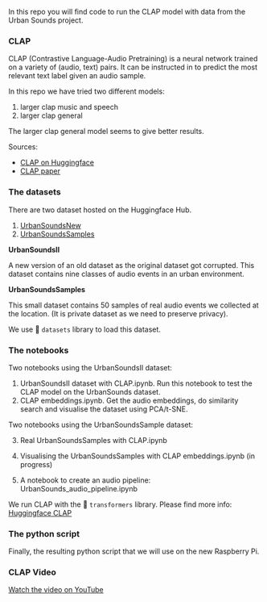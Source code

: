 In this repo you will find code to run the CLAP model with data from the Urban Sounds project. 

### CLAP
CLAP (Contrastive Language-Audio Pretraining) is a neural network trained on a variety of (audio, text) pairs. It can be instructed in to predict the most relevant text label given an audio sample.

In this repo we have tried two different models:
1. larger clap music and speech
2. larger clap general

The larger clap general model seems to give better results. 

Sources:
- [CLAP on Huggingface](https://huggingface.co/laion/larger_clap_general)
- [CLAP paper](https://arxiv.org/abs/2211.06687)


### The datasets
There are two dataset hosted on the Huggingface Hub.

1. [UrbanSoundsNew](https://huggingface.co/datasets/UrbanSounds/UrbanSoundsNew)
2. [UrbanSoundsSamples](https://huggingface.co/datasets/UrbanSounds/UrbanSoundsSamples)

**UrbanSoundsII**

A new version of an old dataset as the original dataset got corrupted. 
This dataset contains nine classes of audio events in an urban environment. 

**UrbanSoundsSamples**

This small dataset contains 50 samples of real audio events we collected at the location.
(It is private dataset as we need to preserve privacy).

We use 🤗  ```datasets``` library to load this dataset. 

### The notebooks

Two notebooks using the UrbanSoundsII dataset:

1. UrbanSoundsII dataset with CLAP.ipynb. Run this notebook to test the CLAP model on the UrbanSounds dataset.
2. CLAP embeddings.ipynb. Get the audio embeddings, do similarity search and visualise the dataset using PCA/t-SNE.

Two notebooks using the UrbanSoundsSample dataset:

3. Real UrbanSoundsSamples with CLAP.ipynb
4. Visualising the UrbanSoundsSamples with CLAP embeddings.ipynb (in progress)

5. A notebook to create an audio pipeline: UrbanSounds_audio_pipeline.ipynb

We run CLAP with the 🤗 ```transformers``` library. Please find more info: [Huggingface CLAP](https://huggingface.co/docs/transformers/model_doc/clap)

### The python script
Finally, the resulting python script that we will use on the new Raspberry Pi.

### CLAP Video
[Watch the video on YouTube](https://youtu.be/dPcVhHVIoIs)



